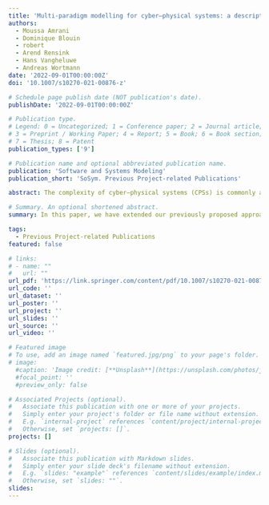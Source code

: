 ```yaml
---
title: 'Multi-paradigm modelling for cyber–physical systems: a descriptive framework'
authors:
  - Moussa Amrani
  - Dominique Blouin
  - robert
  - Arend Rensink
  - Hans Vangheluwe
  - Andreas Wortmann 
date: '2022-09-01T00:00:00Z'
doi: '10.1007/s10270-021-00876-z'

# Schedule page publish date (NOT publication's date).
publishDate: '2022-09-01T00:00:00Z'

# Publication type.
# Legend: 0 = Uncategorized; 1 = Conference paper; 2 = Journal article;
# 3 = Preprint / Working Paper; 4 = Report; 5 = Book; 6 = Book section;
# 7 = Thesis; 8 = Patent
publication_types: ['9']

# Publication name and optional abbreviated publication name.
publication: 'Software and Systems Modeling'
publication_short: 'SoSym. Previous Project-related Publications'

abstract: The complexity of cyber–physical systems (CPSs) is commonly addressed through complex workflows, involving models in a plethora of different formalisms, each with their own methods, techniques, and tools. Some workflow patterns, combined with particular types of formalisms and operations on models in these formalisms, are used successfully in engineering practice. To identify and reuse them, we refer to these combinations of workflow and formalism patterns as modelling paradigms. This paper proposes a unifying (Descriptive) Framework to describe these paradigms, as well as their combinations. This work is set in the context of Multi-Paradigm Modelling (MPM), which is based on the principle to model every part and aspect of a system explicitly, at the most appropriate level(s) of abstraction, using the most appropriate modelling formalism(s) and workflows. The purpose of the Descriptive Framework presented in this paper is to serve as a basis to reason about these formalisms, workflows, and their combinations. One crucial part of the framework is the ability to capture the structural essence of a paradigm through the concept of a paradigmatic structure. This is illustrated informally by means of two example paradigms commonly used in CPS - Discrete Event Dynamic Systems and Synchronous Data Flow. The presented framework also identifies the need to establish whether a paradigm candidate follows, or qualifies as, a (given) paradigm. To illustrate the ability of the framework to support combining paradigms, the paper shows examples of both workflow and formalism combinations. The presented framework is intended as a basis for characterisation and classification of paradigms, as a starting point for a rigorous formalisation of the framework (allowing formal analyses), and as a foundation for MPM tool development.

# Summary. An optional shortened abstract.
summary: In this paper, we have extended our previously proposed approach for the characterization and the detection of SPAs that was designed to be integrated into CI/CDD pipelines, and its implementation is computationally efficient.

tags:
  - Previous Project-related Publications
featured: false

# links:
# - name: ""
#   url: ""
url_pdf: 'https://link.springer.com/content/pdf/10.1007/s10270-021-00876-z.pdf'
url_code: ''
url_dataset: ''
url_poster: ''
url_project: ''
url_slides: ''
url_source: ''
url_video: ''

# Featured image
# To use, add an image named `featured.jpg/png` to your page's folder.
# image:
  #caption: 'Image credit: [**Unsplash**](https://unsplash.com/photos/jdD8gXaTZsc)'
  #focal_point: ''
  #preview_only: false

# Associated Projects (optional).
#   Associate this publication with one or more of your projects.
#   Simply enter your project's folder or file name without extension.
#   E.g. `internal-project` references `content/project/internal-project/index.md`.
#   Otherwise, set `projects: []`.
projects: []

# Slides (optional).
#   Associate this publication with Markdown slides.
#   Simply enter your slide deck's filename without extension.
#   E.g. `slides: "example"` references `content/slides/example/index.md`.
#   Otherwise, set `slides: ""`.
slides:
---
```



